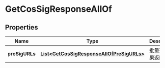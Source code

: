 

# GetCosSigResponseAllOf


## Properties

| Name | Type | Description | Notes |
|------------ | ------------- | ------------- | -------------|
|**preSigURLs** | [**List&lt;GetCosSigResponseAllOfPreSigURLs&gt;**](GetCosSigResponseAllOfPreSigURLs.md) | 批量查询结果返回 |  [optional] |



